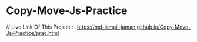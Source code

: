 # Copy-Move-Js-Practice
// Live Link Of This Project :- https://md-ismail-jaman.github.io/Copy-Move-Js-Practice/prac.html
